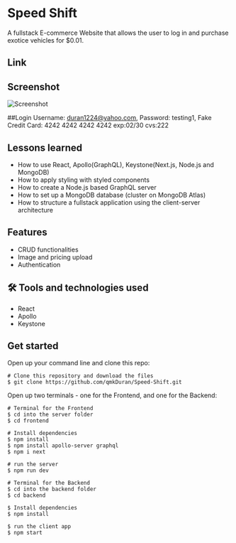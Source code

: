 # Speed Shift
A fullstack E-commerce Website that allows the user to log in and purchase exotice vehicles for $0.01. 

## Link


## Screenshot
![Screenshot](https://user-images.githubusercontent.com/84324251/145841837-d5ae067e-ac61-4a69-a9dd-474efe92b2f0.png)

##Login
Username: duran1224@yahoo.com,
Password: testing1,
Fake Credit Card: 4242 4242 4242 4242 exp:02/30 cvs:222

## Lessons learned

- How to use React, Apollo(GraphQL), Keystone(Next.js, Node.js and MongoDB)
- How to apply styling with styled components
- How to create a Node.js based GraphQL server
- How to set up a MongoDB database (cluster on MongoDB Atlas)
- How to structure a fullstack application using the client-server architecture

## Features

- CRUD functionalities
- Image and pricing upload
- Authentication

## 🛠 Tools and technologies used

- React
- Apollo
- Keystone

## Get started

Open up your command line and clone this repo:

```
# Clone this repository and download the files
$ git clone https://github.com/qmkDuran/Speed-Shift.git

```
Open up two terminals - one for the Frontend, and one for the Backend:
```
# Terminal for the Frontend
$ cd into the server folder
$ cd frontend

# Install dependencies
$ npm install
$ npm install apollo-server graphql
$ npm i next

# run the server
$ npm run dev

```


```
# Terminal for the Backend
$ cd into the backend folder
$ cd backend

$ Install dependencies
$ npm install

$ run the client app
$ npm start
```
